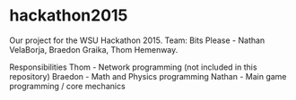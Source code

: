 # hackathon2015
Our project for the WSU Hackathon 2015. Team: Bits Please - Nathan VelaBorja, Braedon Graika, Thom Hemenway.

Responsibilities
Thom - Network programming (not included in this repository)
Braedon - Math and Physics programming
Nathan - Main game programming / core mechanics
